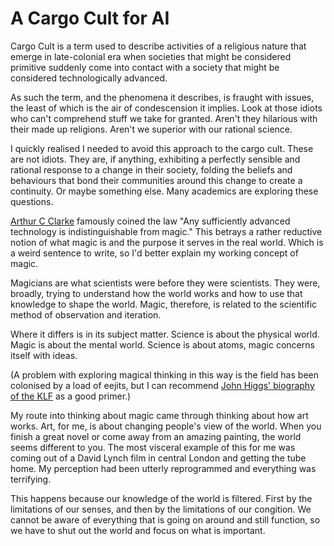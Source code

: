 # A Cargo Cult for AI

Cargo Cult is a term used to describe activities of a religious nature that emerge in late-colonial era when societies that might be considered primitive suddenly come into contact with a society that might be considered technologically advanced. 

As such the term, and the phenomena it describes, is fraught with issues, the least of which is the air of condescension it implies. Look at those idiots who can't comprehend stuff we take for granted. Aren't they hilarious with their made up religions. Aren't we superior with our rational science. 

I quickly realised I needed to avoid this approach to the cargo cult. These are not idiots. They are, if anything, exhibiting a perfectly sensible and rational response to a change in their society, folding the beliefs and behaviours that bond their communities around this change to create a continuity. Or maybe something else. Many academics are exploring these questions.

[Arthur C Clarke](https://en.wikipedia.org/wiki/Clarke%27s_three_laws) famously coined the law "Any sufficiently advanced technology is indistinguishable from magic." This betrays a rather reductive notion of what magic is and the purpose it serves in the real world. Which is a weird sentence to write, so I'd better explain my working concept of magic. 

Magicians are what scientists were before they were scientists. They were, broadly, trying to understand how the world works and how to use that knowledge to shape the world. Magic, therefore, is related to the scientific method of observation and iteration. 

Where it differs is in its subject matter. Science is about the physical world. Magic is about the mental world. Science is about atoms, magic concerns itself with ideas. 

(A problem with exploring magical thinking in this way is the field has been colonised by a load of eejits, but I can recommend [John Higgs' biography of the KLF](http://amzn.to/2BFGwcc) as a good primer.)

My route into thinking about magic came through thinking about how art works. Art, for me, is about changing people's view of the world. When you finish a great novel or come away from an amazing painting, the world seems different to you. The most visceral example of this for me was coming out of a David Lynch film in central London and getting the tube home. My perception had been utterly reprogrammed and everything was terrifying. 

This happens because our knowledge of the world is filtered. First by the limitations of our senses, and then by the limitations of our congition. We cannot be aware of everything that is going on around and still function, so we have to shut out the world and focus on what is important. 

